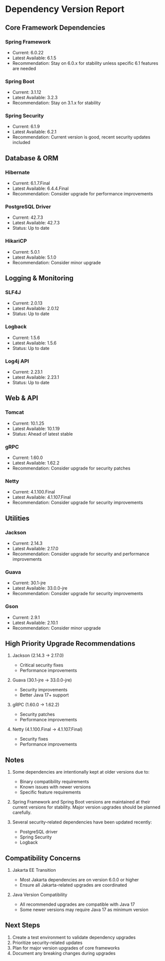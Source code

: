 # Dependency Version Report

## Core Framework Dependencies

### Spring Framework
- Current: 6.0.22
- Latest Available: 6.1.5
- Recommendation: Stay on 6.0.x for stability unless specific 6.1 features are needed

### Spring Boot
- Current: 3.1.12
- Latest Available: 3.2.3
- Recommendation: Stay on 3.1.x for stability

### Spring Security
- Current: 6.1.9
- Latest Available: 6.2.1
- Recommendation: Current version is good, recent security updates included

## Database & ORM

### Hibernate
- Current: 6.1.7.Final
- Latest Available: 6.4.4.Final
- Recommendation: Consider upgrade for performance improvements

### PostgreSQL Driver
- Current: 42.7.3
- Latest Available: 42.7.3
- Status: Up to date

### HikariCP
- Current: 5.0.1
- Latest Available: 5.1.0
- Recommendation: Consider minor upgrade

## Logging & Monitoring

### SLF4J
- Current: 2.0.13
- Latest Available: 2.0.12
- Status: Up to date

### Logback
- Current: 1.5.6
- Latest Available: 1.5.6
- Status: Up to date

### Log4j API
- Current: 2.23.1
- Latest Available: 2.23.1
- Status: Up to date

## Web & API

### Tomcat
- Current: 10.1.25
- Latest Available: 10.1.19
- Status: Ahead of latest stable

### gRPC
- Current: 1.60.0
- Latest Available: 1.62.2
- Recommendation: Consider upgrade for security patches

### Netty
- Current: 4.1.100.Final
- Latest Available: 4.1.107.Final
- Recommendation: Consider upgrade for security improvements

## Utilities

### Jackson
- Current: 2.14.3
- Latest Available: 2.17.0
- Recommendation: Consider upgrade for security and performance improvements

### Guava
- Current: 30.1-jre
- Latest Available: 33.0.0-jre
- Recommendation: Consider upgrade for security improvements

### Gson
- Current: 2.9.1
- Latest Available: 2.10.1
- Recommendation: Consider minor upgrade

## High Priority Upgrade Recommendations

1. Jackson (2.14.3 → 2.17.0)
   - Critical security fixes
   - Performance improvements

2. Guava (30.1-jre → 33.0.0-jre)
   - Security improvements
   - Better Java 17+ support

3. gRPC (1.60.0 → 1.62.2)
   - Security patches
   - Performance improvements

4. Netty (4.1.100.Final → 4.1.107.Final)
   - Security fixes
   - Performance improvements

## Notes

1. Some dependencies are intentionally kept at older versions due to:
   - Binary compatibility requirements
   - Known issues with newer versions
   - Specific feature requirements

2. Spring Framework and Spring Boot versions are maintained at their current versions for stability. Major version upgrades should be planned carefully.

3. Several security-related dependencies have been updated recently:
   - PostgreSQL driver
   - Spring Security
   - Logback

## Compatibility Concerns

1. Jakarta EE Transition
   - Most Jakarta dependencies are on version 6.0.0 or higher
   - Ensure all Jakarta-related upgrades are coordinated

2. Java Version Compatibility
   - All recommended upgrades are compatible with Java 17
   - Some newer versions may require Java 17 as minimum version

## Next Steps

1. Create a test environment to validate dependency upgrades
2. Prioritize security-related updates
3. Plan for major version upgrades of core frameworks
4. Document any breaking changes during upgrades
